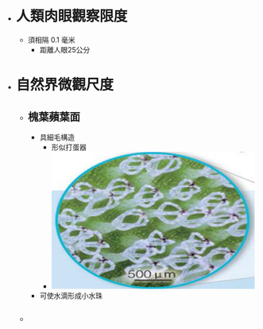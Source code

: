 - # 人類肉眼觀察限度
	- 須相隔 0.1 毫米
		- 距離人眼25公分
- # 自然界微觀尺度
	- ## 槐葉蘋葉面
		- 具細毛構造
			- 形似打蛋器
			- ![image.png](../assets/image_1657004082111_0.png)
		- 可使水滴形成小水珠
	- ##